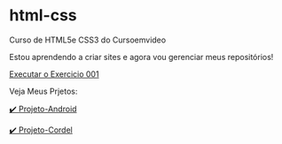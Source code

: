 # html-css
 Curso de HTML5e CSS3 do Cursoemvideo

 Estou aprendendo a criar sites e agora vou gerenciar meus repositórios!

 <a href="https://jonasjps.github.io/html-css/exercicios/ex001/index.html" >Executar o Exercicio 001</a>

Veja Meus Prjetos:

 <a href="https://jonasjps.github.io/projeto-android/" >✔️ Projeto-Android</a>

 <a href="https://jonasjps.github.io/Projeto-Cordel/" >✔️ Projeto-Cordel</a>

 

